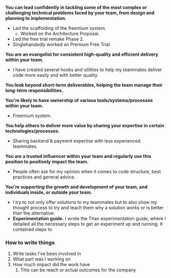 **You can lead confidently in tackling some of the most complex or challenging technical problems faced by your team, from design and planning to implementation.**
- Led the scaffolding of the freemium system.
	- Worked on the Architecture Proposal.
- Led the free trial remake Phase 2.
- Singlehandedly worked on Premium Free Trial.

**You are an evangelist for consistent high-quality and efficient delivery within your team.**
- I have created several hooks and utilities to help my teammates deliver code more easily and with better quality.

**You look beyond short-term deliverables, helping the team manage their long-term responsibilities.**

**You're likely to have ownership of various tools/systems/processes within your team.**
- Freemium system.

**You help others to deliver more value by sharing your expertise in certain technologies/processes.**
- Sharing backend & payment expertise with less experienced teammates.

**You are a trusted influencer within your team and regularly use this position to positively impact the team.**
- People often ask for my opinion when it comes to code structure, best practices and general advice.

**You're supporting the growth and development of your team, and individuals inside, or outside your team.**
- I try to not only offer solutions to my teammates but to also show my thought process to try and teach them why a solution works or is better than the alternative.
- **Experimentation guide.**
  I wrote the Titan experimentation guide, where I detailed all the necessary steps to get an experiment up and running. It contained steps to 
### How to write things
1. Write tasks I've been involved in
2. What part was I working on
3. How much impact did the work have
	1. This can be reach or actual outcomes for the company
